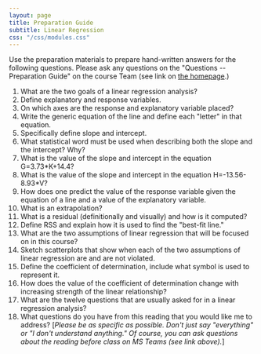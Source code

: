 ```yaml
---
layout: page
title: Preparation Guide
subtitle: Linear Regression
css: "/css/modules.css"
---
```


<div class="alert alert-warning">
Use the preparation materials to prepare hand-written answers for the following questions. Please ask any questions on the "Questions -- Preparation Guide" on the course Team (see link on <a href="../../">the homepage</a>.)
</div>

1. What are the two goals of a linear regression analysis?
1. Define explanatory and response variables.
1. On which axes are the response and explanatory variable placed?
1. Write the generic equation of the line and define each "letter" in that equation.
1. Specifically define slope and intercept.
1. What statistical word must be used when describing both the slope and the intercept? Why?
1. What is the value of the slope and intercept in the equation G=3.73*K+14.4?
1. What is the value of the slope and intercept in the equation H=-13.56-8.93*V?
1. How does one predict the value of the response variable given the equation of a line and a value of the explanatory variable.
1. What is an extrapolation?
1. What is a residual (definitionally and visually) and how is it computed?
1. Define RSS and explain how it is used to find the "best-fit line."
1. What are the two assumptions of linear regression that will be focused on in this course?
1. Sketch scatterplots that show when each of the two assumptions of linear regression are and are not violated.
1. Define the coefficient of determination, include what symbol is used to represent it.
1. How does the value of the coefficient of determination change with increasing strength of the linear relationship?
1. What are the twelve questions that are usually asked for in a linear regression analysis?
1. What questions do you have from this reading that you would like me to address? [*Please be as specific as possible. Don't just say "everything" or "I don't understand anything." Of course, you can ask questions about the reading before class on MS Teams (see link above).*]

